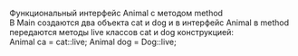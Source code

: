 Функциональный интерфейс Animal c методом  method<br>
В Main  создаются два объекта cat  и dog и в интерфейс Animal в method  передаются методы live классов cat и  dog конструкцией:<br>
Animal ca = cat::live;
Animal dog = Dog::live;
